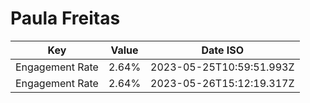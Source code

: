 # Paula Freitas

| Key             | Value | Date ISO                 |
| --------------- | ----- | ------------------------ |
| Engagement Rate | 2.64% | 2023-05-25T10:59:51.993Z |
| Engagement Rate | 2.64% | 2023-05-26T15:12:19.317Z |